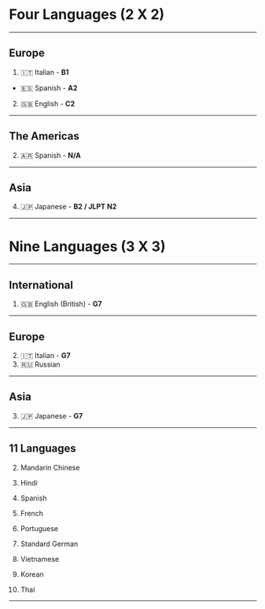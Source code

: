 # Four Languages (2 X 2)
_______________________________________________________________________________
## Europe
1. 🇮🇹 Italian - **B1**
- 🇪🇸 Spanish - **A2**
2. 🇬🇧 English - **C2**
_______________________________________________________________________________
## The Americas
2. 🇦🇷 Spanish - **N/A**
_______________________________________________________________________________
## Asia
4. 🇯🇵 Japanese - **B2 / JLPT N2**
_______________________________________________________________________________


# Nine Languages (3 X 3)
_______________________________________________________________________________
## International
1. 🇬🇧 English (British) - **G7**
_______________________________________________________________________________
## Europe
2. 🇮🇹 Italian - **G7**
3. 🇷🇺 Russian
_______________________________________________________________________________
## Asia
3. 🇯🇵 Japanese - **G7** 
_______________________________________________________________________________

## 11 Languages

2. Mandarin Chinese  
3. Hindi  
4. Spanish  

6. French  
8. Portuguese  
12. Standard German  

23. Vietnamese  
27. Korean  
32. Thai  
_______________________________________________________________________________
